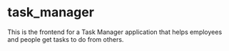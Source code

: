 # task_manager
This is the frontend for a Task Manager application that helps employees and people get tasks to do from others.
